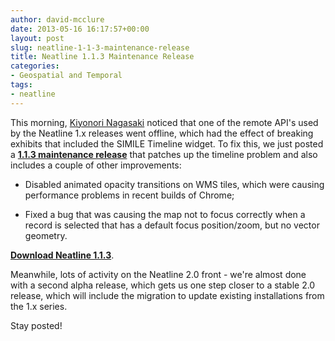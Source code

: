 ```yaml
---
author: david-mcclure
date: 2013-05-16 16:17:57+00:00
layout: post
slug: neatline-1-1-3-maintenance-release
title: Neatline 1.1.3 Maintenance Release
categories:
- Geospatial and Temporal
tags:
- neatline
---
```


This morning, [Kiyonori Nagasaki](https://twitter.com/knagasaki) noticed that one of the remote API's used by the Neatline 1.x releases went offline, which had the effect of breaking exhibits that included the SIMILE Timeline widget. To fix this, we just posted a [**1.1.3 maintenance release**](http://omeka.org/add-ons/plugins/neatline/) that patches up the timeline problem and also includes a couple of other improvements:





  * Disabled animated opacity transitions on WMS tiles, which were causing performance problems in recent builds of Chrome;



  * Fixed a bug that was causing the map not to focus correctly when a record is selected that has a default focus position/zoom, but no vector geometry.




[**Download Neatline 1.1.3**](http://omeka.org/add-ons/plugins/neatline/).

Meanwhile, lots of activity on the Neatline 2.0 front - we're almost done with a second alpha release, which gets us one step closer to a stable 2.0 release, which will include the migration to update existing installations from the 1.x series.

Stay posted!
